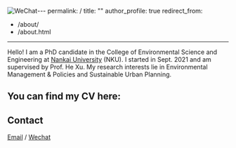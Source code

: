 ![WeChat](https://github.com/user-attachments/assets/aa878ce4-94af-4972-96ca-3aa8342dcf13)---
permalink: /
title: ""
author_profile: true
redirect_from: 
  - /about/
  - /about.html
---
Hello! I am a PhD candidate in the College of Environmental Science and Engineering at [Nankai University](https://env.nankai.edu.cn/) (NKU). I started in Sept. 2021 and am supervised by Prof. He Xu. My research interests lie in Environmental Management & Policies and Sustainable Urban Planning. 

You can find my CV here:
------

Contact
------
[Email](nku.zhangyi@outlook.com) / [Wechat](../images/wechat.jpg)
